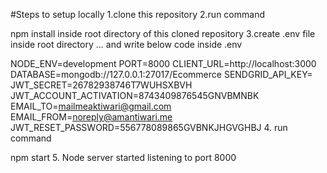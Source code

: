 #Steps to setup locally
1.clone this repository
2.run command

  npm install
inside root directory of this cloned repository
3.create .env file inside root directory ... and write below code inside .env

NODE_ENV=development
PORT=8000
CLIENT_URL=http://localhost:3000
DATABASE=mongodb://127.0.0.1:27017/Ecommerce
SENDGRID_API_KEY=
JWT_SECRET=26782938746T7WUHSXBVH
JWT_ACCOUNT_ACTIVATION=8743409876545GNVBMNBK
EMAIL_TO=mailmeaktiwari@gmail.com
EMAIL_FROM=noreply@amantiwari.me
JWT_RESET_PASSWORD=556778089865GVBNKJHGVGHBJ
4. run command

 npm start
5. Node server started listening to port 8000